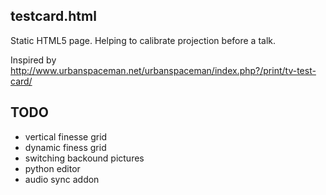 testcard.html
--------------

Static HTML5 page. Helping to calibrate projection before a talk.

Inspired by http://www.urbanspaceman.net/urbanspaceman/index.php?/print/tv-test-card/


TODO
----
* vertical finesse grid
* dynamic finess grid
* switching backound pictures
* python editor
* audio sync addon